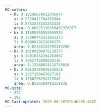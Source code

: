 ```yaml
---
MC-colors:
  - h: 0.12345679012345677
    s: 0.9529411764705884
    l: 0.8333333333333334
    area: 0.00025138260432378077
  - h: 0.11555555555555554
    s: 0.37688442211055273
    l: 0.6098039215686275
    area: 0.02344142785319256
  - h: 0.10199004975124377
    s: 0.34010152284263967
    l: 0.3862745098039216
    area: 0.12368024132730016
  - h: 0.09139784946236558
    s: 0.3827160493827161
    l: 0.1588235294117647
    area: 0.8526269482151835
MC-size:
  - 272
  - 185
MC-last-updated: 2025-06-26T09:46:55.444Z
---
```

